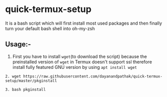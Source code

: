 # quick-termux-setup

It is a bash script which will first install most used packages and then finally turn your default bash shell into oh-my-zsh

## Usage:-

1. First you have to install ```wget```(to download the script) because the preinstalled version of ```wget``` in Termux doesn't support ssl therefore install fully featured GNU version by using ```apt install wget```

```
2. wget https://raw.githubusercontent.com/dayanandpathak/quick-termux-setup/master/pkginstall

3. bash pkginstall

```
